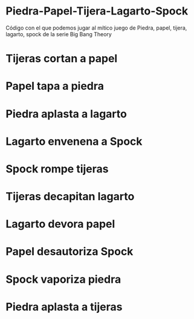 # Piedra-Papel-Tijera-Lagarto-Spock
Código con el que podemos jugar al mítico juego de Piedra, papel, tijera, lagarto, spock de la serie Big Bang Theory 

# Tijeras cortan a papel
# Papel tapa a piedra
# Piedra aplasta a lagarto
# Lagarto envenena a Spock
# Spock rompe tijeras
# Tijeras decapitan lagarto
# Lagarto devora papel
# Papel desautoriza Spock
# Spock vaporiza piedra
# Piedra aplasta a tijeras
